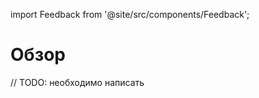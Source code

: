 import Feedback from '@site/src/components/Feedback';

# Обзор

// TODO: необходимо написать <Feedback />

